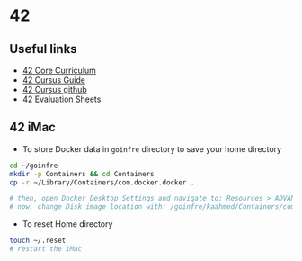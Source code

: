 # 42

## Useful links

- [42 Core Curriculum](https://github.com/f-corvaro/42.common_core)
- [42 Cursus Guide](https://42-cursus.gitbook.io/guide/)
- [42 Cursus github](https://github.com/thebrisly/42_Cursus-Piscine)
- [42 Evaluation Sheets](https://web.archive.org/web/20240806235651/https://42evals.com/)

## 42 iMac

- To store Docker data in `goinfre` directory to save your home directory

```sh
cd ~/goinfre
mkdir -p Containers && cd Containers
cp -r ~/Library/Containers/com.docker.docker .

# then, open Docker Desktop Settings and navigate to: Resources > ADVANCED
# now, change Disk image location with: /goinfre/kaahmed/Containers/com.docker.docker/Data/vms/0/data
```

- To reset Home directory

```sh
touch ~/.reset
# restart the iMac
```